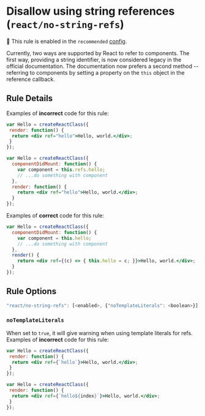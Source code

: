 # Disallow using string references (`react/no-string-refs`)

💼 This rule is enabled in the `recommended` [config](https://github.com/jsx-eslint/eslint-plugin-react/#shareable-configs).

<!-- end auto-generated rule header -->

Currently, two ways are supported by React to refer to components. The first way, providing a string identifier, is now considered legacy in the official documentation. The documentation now prefers a second method -- referring to components by setting a property on the `this` object in the reference callback.

## Rule Details

Examples of **incorrect** code for this rule:

```jsx
var Hello = createReactClass({
 render: function() {
  return <div ref="hello">Hello, world.</div>;
 }
});
```

```jsx
var Hello = createReactClass({
  componentDidMount: function() {
    var component = this.refs.hello;
    // ...do something with component
  },
  render: function() {
    return <div ref="hello">Hello, world.</div>;
  }
});
```

Examples of **correct** code for this rule:

```jsx
var Hello = createReactClass({
  componentDidMount: function() {
    var component = this.hello;
    // ...do something with component
  },
  render() {
    return <div ref={(c) => { this.hello = c; }}>Hello, world.</div>;
  }
});
```

## Rule Options

```js
"react/no-string-refs": [<enabled>, {"noTemplateLiterals": <boolean>}]
```

### `noTemplateLiterals`

When set to `true`, it will give warning when using template literals for refs.
Examples of **incorrect** code for this rule:

```jsx
var Hello = createReactClass({
 render: function() {
  return <div ref={`hello`}>Hello, world.</div>;
 }
});
```

```jsx
var Hello = createReactClass({
 render: function() {
  return <div ref={`hello${index}`}>Hello, world.</div>;
 }
});
```
